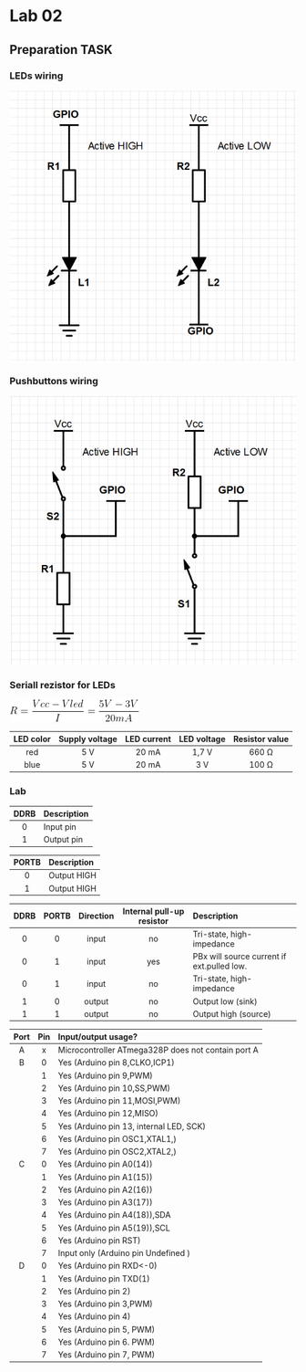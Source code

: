 # Lab 02

## Preparation TASK
### LEDs wiring

<img src = "https://github.com/Vojvyp/Digital-electronics-2/blob/master/Labs/02-leds/pictures/LEDs%20wiring.png">

### Pushbuttons wiring

<img src = "https://github.com/Vojvyp/Digital-electronics-2/blob/master/Labs/02-leds/pictures/Pushbuttons%20wiring.png">

### Seriall rezistor for LEDs
<img src = "https://github.com/Vojvyp/Digital-electronics-2/blob/master/Labs/02-leds/pictures/equination.png">


| **LED color** | **Supply voltage** | **LED current** | **LED voltage** | **Resistor value** |
| :-: | :-: | :-: | :-: | :-: |
| red | 5&nbsp;V | 20&nbsp;mA | 1,7&nbsp;V | 660&nbsp;&Omega; |
| blue | 5&nbsp;V | 20&nbsp;mA | 3&nbsp;V| 100&nbsp;&Omega; |

### Lab

| **DDRB** | **Description** |
| :-: | :-- |
| 0 | Input pin |
| 1 | Output pin |

| **PORTB** | **Description** |
| :-: | :-- |
| 0 | Output HIGH |
| 1 | Output HIGH |

| **DDRB** | **PORTB** | **Direction** | **Internal pull-up resistor** | **Description** |
| :-:| :-: | :-: | :-: | :-- |
| 0 | 0 | input | no | Tri-state, high-impedance |
| 0 | 1 | input | yes | PBx will source current if ext.pulled low.|
| 0 | 1 | input | no | Tri-state, high-impedance |
| 1 | 0 | output | no | Output low (sink) |
| 1 | 1 | output | no | Output high (source) |

| **Port** | **Pin** | **Input/output usage?** |
| :-: | :-: | :-- |
| A | x | Microcontroller ATmega328P does not contain port A |
| B | 0 | Yes (Arduino pin 8,CLKO,ICP1)|
|   | 1 | Yes (Arduino pin 9,PWM) |
|   | 2 | Yes (Arduino pin 10,SS,PWM) |
|   | 3 | Yes (Arduino pin 11,MOSI,PWM) |
|   | 4 | Yes (Arduino pin 12,MISO) |
|   | 5 | Yes (Arduino pin 13, internal LED, SCK) |
|   | 6 | Yes (Arduino pin OSC1,XTAL1,) |
|   | 7 | Yes (Arduino pin OSC2,XTAL2,) |
| C | 0 | Yes (Arduino pin A0(14)) |
|   | 1 | Yes (Arduino pin A1(15)) |
|   | 2 | Yes (Arduino pin A2(16)) |
|   | 3 | Yes (Arduino pin A3(17)) |
|   | 4 | Yes (Arduino pin A4(18)),SDA |
|   | 5 | Yes (Arduino pin A5(19)),SCL |
|   | 6 | Yes (Arduino pin RST)  |
|   | 7 | Input only (Arduino pin Undefined ) |
| D | 0 | Yes (Arduino pin RXD<-0) |
|   | 1 | Yes (Arduino pin TXD(1) |
|   | 2 | Yes (Arduino pin 2) |
|   | 3 | Yes (Arduino pin 3,PWM) |
|   | 4 | Yes (Arduino pin 4) |
|   | 5 | Yes (Arduino pin 5, PWM) |
|   | 6 | Yes (Arduino pin 6. PWM) |
|   | 7 | Yes (Arduino pin 7, PWM) |

